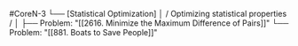 #CoreN-3
└── [Statistical Optimization]
    │   / Optimizing statistical properties /
    │
    ├── Problem: "[[2616. Minimize the Maximum Difference of Pairs]]"
    └── Problem: "[[881. Boats to Save People]]"